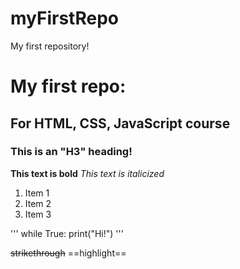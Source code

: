 # myFirstRepo
My first repository!
# My first repo:
## For HTML, CSS, JavaScript course
### This is an "H3" heading!
**This text is bold**
*This text is italicized*
1. Item 1
2. Item 2
3. Item 3

'''
while True:
  print("Hi!")
'''

~~strikethrough~~
==highlight==
